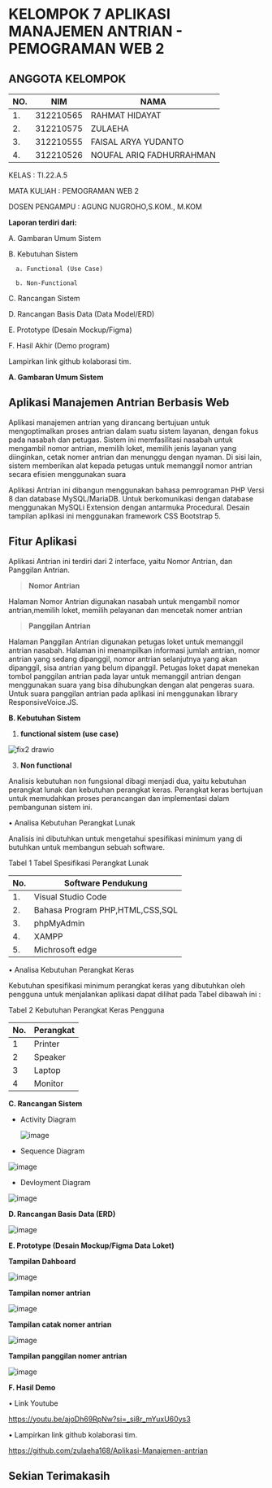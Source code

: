 # KELOMPOK 7 APLIKASI MANAJEMEN ANTRIAN - PEMOGRAMAN WEB 2

## ANGGOTA KELOMPOK
| NO.|    NIM     |              NAMA                     |
|----|------------|---------------------------------------|
| 1. | 312210565  |   RAHMAT HIDAYAT                      |
| 2. | 312210575  |   ZULAEHA                             |   
| 3. | 312210555  |   FAISAL ARYA YUDANTO                 |
| 4. | 312210526  |   NOUFAL ARIQ FADHURRAHMAN            |

KELAS : TI.22.A.5

MATA KULIAH : PEMOGRAMAN WEB 2

DOSEN PENGAMPU : AGUNG NUGROHO,S.KOM., M.KOM

**Laporan terdiri dari:**

A. Gambaran Umum Sistem 

B. Kebutuhan Sistem 

      a. Functional (Use Case)
      
      b. Non-Functional 
   
C. Rancangan Sistem 

D. Rancangan Basis Data (Data Model/ERD) 

E. Prototype (Desain Mockup/Figma)

F. Hasil Akhir (Demo program) 

Lampirkan link github kolaborasi tim.

**A. Gambaran Umum Sistem** 

## Aplikasi Manajemen Antrian Berbasis Web
Aplikasi manajemen antrian yang dirancang bertujuan untuk mengoptimalkan proses antrian dalam suatu sistem layanan, dengan fokus pada nasabah dan petugas. Sistem ini memfasilitasi nasabah untuk mengambil nomor antrian, memilih loket, memilih jenis layanan yang diinginkan, cetak nomer antrian dan menunggu dengan nyaman. Di sisi lain, sistem memberikan alat kepada petugas untuk memanggil nomor antrian secara efisien menggunakan suara

Aplikasi Antrian ini dibangun menggunakan bahasa pemrograman PHP Versi 8 dan database MySQL/MariaDB. Untuk berkomunikasi dengan database menggunakan MySQLi Extension dengan antarmuka Procedural. Desain tampilan aplikasi ini menggunakan framework CSS Bootstrap 5.

## Fitur Aplikasi
Aplikasi Antrian ini terdiri dari 2 interface, yaitu Nomor Antrian, dan Panggilan Antrian.


> **Nomor Antrian**

Halaman Nomor Antrian digunakan nasabah untuk mengambil nomor antrian,memilih loket, memilih pelayanan dan mencetak nomer antrian

> **Panggilan Antrian**

Halaman Panggilan Antrian digunakan petugas loket untuk memanggil antrian nasabah. Halaman ini menampilkan informasi jumlah antrian, nomor antrian yang sedang dipanggil, nomor antrian selanjutnya yang akan dipanggil, sisa antrian yang belum dipanggil. Petugas loket dapat menekan tombol panggilan antrian pada layar untuk memanggil antrian dengan menggunakan suara yang bisa dihubungkan dengan alat pengeras suara. Untuk suara panggilan antrian pada aplikasi ini menggunakan library ResponsiveVoice.JS.

**B. Kebutuhan Sistem** 

1. **functional sistem (use case)**
   
![fix2 drawio](https://github.com/zulaeha168/Aplikasi-Manajemen-antrian/assets/130324650/efc2b9f4-bf8c-47c5-add1-616cc52e7d14)

3. **Non functional** 

Analisis kebutuhan non fungsional dibagi menjadi dua, yaitu kebutuhan perangkat lunak dan kebutuhan perangkat keras. Perangkat keras bertujuan untuk memudahkan proses perancangan dan implementasi dalam pembangunan sistem ini.

•	Analisa Kebutuhan Perangkat Lunak

Analisis ini dibutuhkan untuk mengetahui spesifikasi minimum yang di butuhkan untuk membangun sebuah software.

Tabel 1 Tabel Spesifikasi Perangkat Lunak

|No. |Software Pendukung |
| - | - |
|1\. |Visual  Studio Code|
|2\. |Bahasa Program PHP,HTML,CSS,SQL |
|3\. |phpMyAdmin |
|4\. |XAMPP |
|5\. |Michrosoft edge |

•	Analisa Kebutuhan Perangkat Keras

Kebutuhan spesifikasi minimum perangkat keras yang dibutuhkan oleh pengguna untuk menjalankan aplikasi dapat dilihat pada Tabel dibawah ini :

Tabel 2 Kebutuhan Perangkat Keras Pengguna

|No. |Perangkat |
| - | - |
|1 |Printer |
|2 |Speaker |
|3 |Laptop |
|4 |Monitor |


**C. Rancangan Sistem** 
- Activity Diagram

  ![image](https://github.com/zulaeha168/Aplikasi-Manajemen-antrian/assets/130324650/7377a98a-843d-4065-9304-c0ddd540ad51)




- Sequence Diagram

![image](https://github.com/zulaeha168/Aplikasi-Manajemen-antrian/assets/130324650/dc86f7c4-9191-46f1-bb6b-9ae3c2d11c97)


- Devloyment Diagram 

![image](https://github.com/zulaeha168/Aplikasi-Manajemen-antrian/assets/130324650/30ab7729-671d-45e3-ab16-a102b37671b6)

**D. Rancangan Basis Data (ERD)** 

![image](https://github.com/zulaeha168/Aplikasi-Manajemen-antrian/assets/130324650/7e845b7b-9de8-4699-886f-5dcc4a91feae)

**E. Prototype (Desain Mockup/Figma Data Loket)** 

**Tampilan Dahboard** 

![image](https://github.com/zulaeha168/Aplikasi-Manajemen-antrian/assets/130324650/acdc5c67-2aeb-4a43-b56e-24aa90fe0d00)

**Tampilan nomer antrian** 

![image](https://github.com/zulaeha168/Aplikasi-Manajemen-antrian/assets/130324650/9ab24ea6-a223-4361-88ee-3b6ca7bb0afe)

**Tampilan catak nomer antrian**

![image](https://github.com/zulaeha168/Aplikasi-Manajemen-antrian/assets/130324650/9f36c318-07b5-4a60-9182-d7f5c3693547)

**Tampilan panggilan nomer antrian**

![image](https://github.com/zulaeha168/Aplikasi-Manajemen-antrian/assets/130324650/6124a8f3-6ed2-475c-a50c-732c3e0cd285)


**F. Hasil Demo** 

•	Link Youtube

https://youtu.be/ajoDh69RpNw?si=_si8r_mYuxU60ys3

•	Lampirkan link github kolaborasi tim. 

https://github.com/zulaeha168/Aplikasi-Manajemen-antrian

## Sekian Terimakasih



